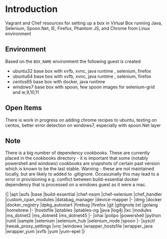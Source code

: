 # Introduction

Vagrant and Chef resources for setting up a box in Virtual Box running Java, Selenium, Spoon.Net, IE, Firefox, Phantom JS, and Chrome from Linux environment



## Environment 
Based on the `BOX_NAME` environment the following guest is created 

 - ubuntu32 
      base box with xvfb, xvnc, java runtime , selenium, firefox
 - ubuntu64
      base box with xvfb, xvnc, java runtime , selenium, firefox
 - centos65
      base box with docker, java runtime 
 - windows7
      base box with spoon, few spoon images  for selenium-grid and ie,9,10,11


## Open Items 
There is work in progress on adding chrome recipes to ubuntu, testing on centos, better error detection on windows7, especially  with spoon.Net layer

## Note 
There is a big number of dependency cookbooks. These are currently placed in the cookbooks directory - it is important that some (notably powershell and windows) cookbooks are snapshots of certain past version which is known to be the last stable. Warning - these are not maintained locally, but are likely to added to .gitignore. Occasuinally this may lead to a error in provisioning e.g. conflict between build-essential docker dependency that is processed on a windows guest as it were a mac.

{|
|apt
|aufs
|base
|build-essential
|chef-nssm
|chef-selenium
|chef_handler
|custom_cpan_modules
|databag_manager
|device-mapper
|-
|dmg
|docker
|docker_registry
|dpkg_autostart
|firebug
|firefox
|git
|gitignote.txt
|golang
|homebrew
|-
|hostsfile
|iptables
|iptables-ng
|java
|log4j
|lxc
|modules
|ms_dotnet2
|ms_dotnet4
|ms_dotnet45
|-
|ohai
|polipo
|powershell
|python
|runit
|sample
|selenium
|selenium_hub
|selenium_node
|spoon
|-
|sysctl
|tweak_proxy_settings
|vnc
|windows
|wrapper_hostsfile
|wrapper_java
|wrapper_yum
|xvfb
|yum
|yum-epel
|}

